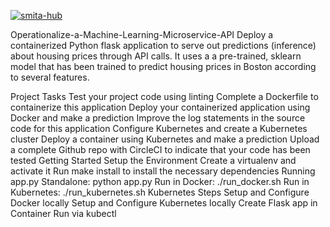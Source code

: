 [![smita-hub](https://circleci.com/gh/smita-hub/devops.svg?style=svg)](https://circleci.com/gh/smita-hub/devops)

Operationalize-a-Machine-Learning-Microservice-API
Deploy a containerized Python flask application to serve out predictions (inference) about housing prices through API calls. It uses a a pre-trained, sklearn model that has been trained to predict housing prices in Boston according to several features.

Project Tasks
Test your project code using linting
Complete a Dockerfile to containerize this application
Deploy your containerized application using Docker and make a prediction
Improve the log statements in the source code for this application
Configure Kubernetes and create a Kubernetes cluster
Deploy a container using Kubernetes and make a prediction
Upload a complete Github repo with CircleCI to indicate that your code has been tested
Getting Started
Setup the Environment
Create a virtualenv and activate it
Run make install to install the necessary dependencies
Running app.py
Standalone: python app.py
Run in Docker: ./run_docker.sh
Run in Kubernetes: ./run_kubernetes.sh
Kubernetes Steps
Setup and Configure Docker locally
Setup and Configure Kubernetes locally
Create Flask app in Container
Run via kubectl
